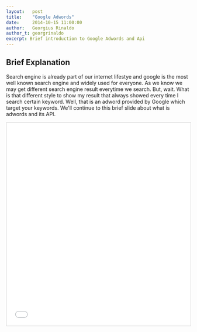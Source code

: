 ```yaml
---
layout:   post
title:    "Google Adwords"
date:     2014-10-15 11:00:00
author:   Georgius Rinaldo
author_t: georgrinaldo
excerpt: Brief introduction to Google Adwords and Api
--- 
```


## Brief Explanation ##

Search engine is already part of our internet lifestye and google is the most well known search engine and widely used for everyone. As we know we may get different search engine result everytime we search. But, wait. What is that different style to show my result that always showed every time I search certain keyword. Well, that is an adword provided by Google which target your keywords. We'll continue to this brief slide about what is adwords and its API.

<iframe src="//www.slideshare.net/slideshow/embed_code/40286238" width="660" height="554" frameborder="0" marginwidth="0" marginheight="0" scrolling="no" style="border:1px solid #CCC; border-width:1px; margin-bottom:5px; max-width: 100%;" allowfullscreen> </iframe>
